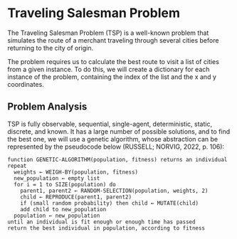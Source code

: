 # Traveling Salesman Problem

The Traveling Salesman Problem (TSP) is a well-known problem that simulates the route of a merchant traveling through several cities before returning to the city of origin.

The problem requires us to calculate the best route to visit a list of cities from a given instance. To do this, we will create a dictionary for each instance of the problem, containing the index of the list and the x and y coordinates.

## Problem Analysis

TSP is fully observable, sequential, single-agent, deterministic, static, discrete, and known. It has a large number of possible solutions, and to find the best one, we will use a genetic algorithm, whose abstraction can be represented by the pseudocode below (RUSSELL; NORVIG, 2022, p. 106):

```
function GENETIC-ALGORITHM(population, fitness) returns an individual
repeat
  weights ← WEIGH-BY(population, fitness)
  new_population ← empty list
  for i = 1 to SIZE(population) do
    parent1, parent2 ← RANDOM-SELECTION(population, weights, 2)
    child ← REPRODUCE(parent1, parent2)
    if (small random probability) then child ← MUTATE(child)
    add child to new_population
  population ← new_population
until an individual is fit enough or enough time has passed
return the best individual in population, according to fitness
```
